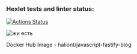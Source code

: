 ### Hexlet tests and linter status:
[![Actions Status](https://github.com/Haliont/devops-for-programmers-project-lvl1/workflows/hexlet-check/badge.svg)](https://github.com/Haliont/devops-for-programmers-project-lvl1/actions)

![жи есть](https://github.com/Haliont/devops-for-programmers-project-lvl1/actions/workflows/push.yml/badge.svg)


Docker Hub Image - haliont/javascript-fastify-blog
